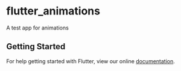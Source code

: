 # flutter_animations

A test app for animations

## Getting Started

For help getting started with Flutter, view our online
[documentation](http://flutter.io/).
